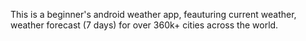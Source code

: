 This is a beginner's android weather app, feauturing current weather, weather forecast (7 days) for over 360k+ cities across the world.
